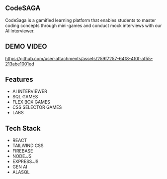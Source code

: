 ## CodeSAGA
CodeSaga is a gamified learning platform that enables students to master coding concepts through mini-games and conduct mock interviews with our AI Interviewer.

## DEMO VIDEO
https://github.com/user-attachments/assets/259f7257-64f8-4f0f-af55-213abe1001ed

## Features
- AI INTERVIEWER
- SQL GAMES
- FLEX BOX GAMES
- CSS SELECTOR GAMES
- LABS

## Tech Stack
- REACT
- TAILWIND CSS
- FIREBASE
- NODE.JS
- EXPRESS.JS
- GEN AI
- ALASQL
